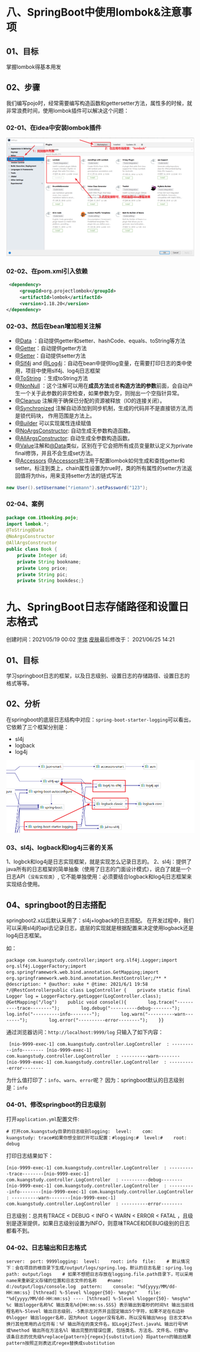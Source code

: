 

# 八、SpringBoot中使用lombok&注意事项

## 01、目标

掌握lombok得基本用发

## 02、步骤

我们编写pojo时，经常需要编写构造函数和gettersetter方法，属性多的时候，就非常浪费时间，使用lombok插件可以解决这个问题：

### 02-01、在idea中安装lombok插件

![img](.\images.assets\kuangstudy0be0904f-d4a3-4e9c-ba37-e146d05b88c5.png)

### 02-02、在pom.xml引入依赖

```xml
 <dependency>   
     <groupId>org.projectlombok</groupId>  
     <artifactId>lombok</artifactId>    
     <version>1.18.20</version>
</dependency>
```

### 02-03、然后在bean增加相关注解

- [@Data](https://github.com/Data) ：自动提供getter和setter、hashCode、equals、toString等方法
- [@Getter](https://github.com/Getter)：自动提供getter方法
- [@Setter](https://github.com/Setter)：自动提供setter方法
- [@Slf4j](https://github.com/Slf4j) and [@Log4j](https://github.com/Log4j)：自动在bean中提供log变量，在需要打印日志的类中使用，项目中使用slf4j、log4j日志框架
- [@ToString](https://github.com/ToString) ：生成toString方法
- [@NonNull](https://github.com/NonNull) ：这个注解可以用在**成员方法**或者**构造方法的参数**前面，会自动产生一个关于此参数的非空检查，如果参数为空，则抛出一个空指针异常。
- [@Cleanup](https://github.com/Cleanup) 注解用于确保已分配的资源被释放（IO的连接关闭）。
- [@Synchronized](https://github.com/Synchronized) 注解自动添加到同步机制，生成的代码并不是直接锁方法,而是锁代码块， 作用范围是方法上。
- [@Builder](https://github.com/Builder) 可以实现属性连续赋值
- [@NoArgsConstructor](https://github.com/NoArgsConstructor): 自动生成无参数构造函数。
- [@AllArgsConstructor](https://github.com/AllArgsConstructor): 自动生成全参数构造函数。
- [@Value](https://github.com/Value)注解和[@Data](https://github.com/Data)类似，区别在于它会把所有成员变量默认定义为private final修饰，并且不会生成set方法。
- [@Accessors](https://github.com/Accessors) [@Accessors](https://github.com/Accessors)批注用于配置lombok如何生成和查找getter和setter。标注到类上，chain属性设置为true时，类的所有属性的setter方法返回值将为this，用来支持setter方法的链式写法

```java
new User().setUsername("riemann").setPassword("123");
```

### 02-04、案例

```java
package com.itbooking.pojo;
import lombok.*;
@ToString@Data
@NoArgsConstructor
@AllArgsConstructor
public class Book {  
    private Integer id; 
    private String bookname; 
    private Long price;   
    private String pic;   
    private String bookdesc;}

```






# 九、SpringBoot日志存储路径和设置日志格式

 创建时间：2021/05/19 00:02 [字体](javascript:void(0);) [皮肤](javascript:void(0);)最后修改于： 2021/06/25 14:21

## 01、目标

学习springboot日志的框架，以及日志级别、设置日志的存储路径、设置日志的格式等等。

## 02、分析

在springboot的底层日志结构中对应：`spring-boot-starter-logging`可以看出，它依赖了三个框架分别是：

- sl4j
- logback
- log4j

![img](.\images.assets\kuangstudy3d4bfc45-dfc9-481f-969c-8cfc6e6a23ae.png)

### 03、sl4j、logback和log4j三者的关系

1、logbck和log4j是日志实现框架，就是实现怎么记录日志的。
2、sl4j：提供了java所有的日志框架的简单抽象（使用了日志的门面设计模式），说白了就是一个日志API（`没有实现类`）, 它不能单独使用：必须要结合logback和log4j日志框架来实现结合使用。

## 04、springboot的日志搭配

springboot2.x以后默认采用了：sl4j+logback的日志搭配。
在开发过程中，我们可以采用sl4j的api去记录日志，底层的实现就是根据配置来决定使用logback还是log4j日志框架。

如：

```
package com.kuangstudy.controller;import org.slf4j.Logger;import org.slf4j.LoggerFactory;import org.springframework.web.bind.annotation.GetMapping;import org.springframework.web.bind.annotation.RestController;/** * @description: * @author: xuke * @time: 2021/6/1 19:58 */@RestControllerpublic class LogController {    private static final Logger log = LoggerFactory.getLogger(LogController.class);    @GetMapping("/log")    public void console(){        log.trace("----------trace--------");        log.debug("----------debug--------");        log.info("----------info--------");        log.warn("----------warn--------");        log.error("----------error--------");    }}
```

通过浏览器访问：`http://localhost:9999/log` 只输入了如下内容：

```
 [nio-9999-exec-1] com.kuangstudy.controller.LogController  : ----------info-------- [nio-9999-exec-1] com.kuangstudy.controller.LogController  : ----------warn-------- [nio-9999-exec-1] com.kuangstudy.controller.LogController  : ----------error--------
```

为什么值打印了：`info`、`warn`、`error`呢？
因为：springboot默认的日志级别是：`info`

### 04-01、修改springboot的日志级别

打开`application.yml`配置文件:

```
# 打开com.kuangstudy目录的日志级别logging:  level:    com:      kuangstudy: trace#如果你想全部打开可以配置：#logging:#  level:#    root: debug
```

打印日志结果如下：

```
[nio-9999-exec-1] com.kuangstudy.controller.LogController  : ----------trace--------[nio-9999-exec-1] com.kuangstudy.controller.LogController  : ----------debug--------[nio-9999-exec-1] com.kuangstudy.controller.LogController  : ----------info--------[nio-9999-exec-1] com.kuangstudy.controller.LogController  : ----------warn--------[nio-9999-exec-1] com.kuangstudy.controller.LogController  : ----------error--------
```

日志级别：总共有TRACE < DEBUG < INFO < WARN < ERROR < FATAL ，且级别是逐渐提供，如果日志级别设置为INFO，则意味TRACE和DEBUG级别的日志都看不到。

### 04-02、日志输出和日志格式

```
server:  port: 9999logging:  level:    root: info  file:    # 默认情况下：会在项目的根目录下生成/output/logs/spring.log，默认的日志名是：spring.log    path: output/logs    # 如果不想把日志存放在logging.file.path目录下，可以采用name来重新定义存储的位置和日志文件的名称    #name: d:/output/logs/console.log  pattern:    console: "%d{yyyy/MM/dd-HH:mm:ss} [%thread] %-5level %logger{50}- %msg%n"    file: "%d{yyyy/MM/dd-HH:mm:ss} ---- [%thread] %-5level %logger{50}- %msg%n"
%c 输出logger名称%C 输出类名%d{HH:mm:ss.SSS} 表示输出到毫秒的时间%t 输出当前线程名称%-5level 输出日志级别，-5表示左对齐并且固定输出5个字符，如果不足在右边补0%logger 输出logger名称，因为Root Logger没有名称，所以没有输出%msg 日志文本%n 换行其他常用的占位符有：%F 输出所在的类文件名，如Log4j2Test.java%L 输出行号%M或%method 输出所在方法名%l 输出完整的错误位置, 包括类名、方法名、文件名、行数%p 该条日志的优先级%replace{pattern}{regex}{substitution} 将pattern的输出结果pattern按照正则表达式regex替换成substitution
```





